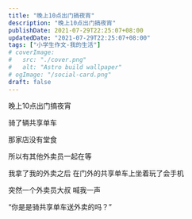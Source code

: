 ```yaml
---
title: "晚上10点出门搞夜宵"
description: "晚上10点出门搞夜宵"
publishDate: 2021-07-29T22:25:07+08:00
updatedDate: "2021-07-29T22:25:07+08:00"
tags: ["小学生作文-我的生活"]
# coverImage:
#   src: "./cover.png"
#   alt: "Astro build wallpaper"
# ogImage: "/social-card.png"
draft: false
---
```



晚上10点出门搞夜宵

骑了辆共享单车

那家店没有堂食

所以有其他外卖员一起在等

我拿了我的外卖之后 在门外的共享单车上坐着玩了会手机

突然一个外卖员大叔 喊我一声 

“你是是骑共享单车送外卖的吗？”



